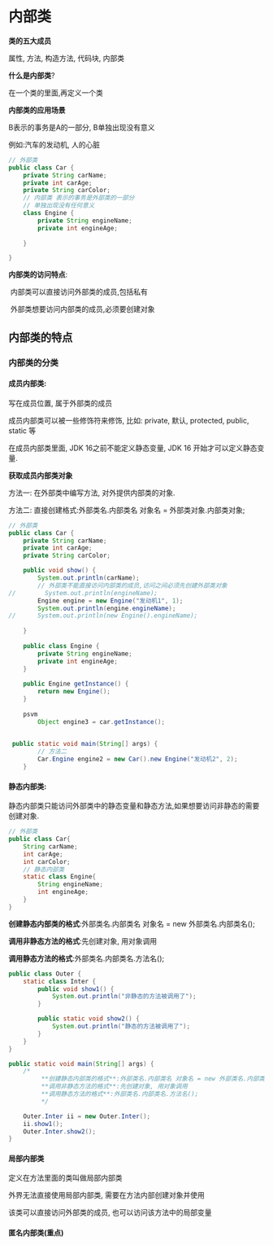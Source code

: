 # 内部类

**类的五大成员**

属性, 方法, 构造方法, 代码块, 内部类

**什么是内部类**?

在一个类的里面,再定义一个类

**内部类的应用场景**

B表示的事务是A的一部分, B单独出现没有意义

例如:汽车的发动机, 人的心脏

```java
// 外部类
public class Car {
    private String carName;
    private int carAge;
    private String carColor;
    // 内部类 表示的事务是外部类的一部分
    // 单独出现没有任何意义
    class Engine {
        private String engineName;
        private int engineAge;
        
    }

}
```

**内部类的访问特点**:

​	内部类可以直接访问外部类的成员,包括私有

​	外部类想要访问内部类的成员,必须要创建对象

## 内部类的特点

### 内部类的分类

#### **成员内部类**:

写在成员位置, 属于外部类的成员

成员内部类可以被一些修饰符来修饰, 比如: private, 默认, protected, public, static 等

在成员内部类里面, JDK 16之前不能定义静态变量, JDK 16 开始才可以定义静态变量.

**获取成员内部类对象**

方法一: 在外部类中编写方法, 对外提供内部类的对象.

方法二: 直接创建格式:外部类名.内部类名 对象名 = 外部类对象.内部类对象;

```java
// 外部类
public class Car {
    private String carName;
    private int carAge;
    private String carColor;

    public void show() {
        System.out.println(carName);
        // 外部类不能直接访问内部类的成员,访问之间必须先创建外部类对象
//        System.out.println(engineName);
        Engine engine = new Engine("发动机1", 1);
        System.out.println(engine.engineName);
// 		System.out.println(new Engine().engineName);        
        
    }
    
    public class Engine {
        private String engineName;
        private int engineAge;
    }
    
    public Engine getInstance() {
        return new Engine();
    }
    
    psvm
        Object engine3 = car.getInstance();
    
```

```java
 public static void main(String[] args) {
		// 方法二
        Car.Engine engine2 = new Car().new Engine("发动机2", 2);
    }
```



#### **静态内部类**:

静态内部类只能访问外部类中的静态变量和静态方法,如果想要访问非静态的需要创建对象.

```java
// 外部类
public class Car{
    String carName;
    int carAge;
    int carColor;
    // 静态内部类
    static class Engine{
        String engineName;
        int engineAge;
    }
}
```

**创建静态内部类的格式**:外部类名.内部类名 对象名 = new 外部类名.内部类名();

**调用非静态方法的格式**:先创建对象, 用对象调用

**调用静态方法的格式**:外部类名.内部类名.方法名();

```java
public class Outer {
    static class Inter {
        public void show1() {
            System.out.println("非静态的方法被调用了");
        }

        public static void show2() {
            System.out.println("静态的方法被调用了");
        }
    }
}
```

```java
public static void main(String[] args) {
    /*
         **创建静态内部类的格式**:外部类名.内部类名 对象名 = new 外部类名.内部类名();
         **调用非静态方法的格式**:先创建对象, 用对象调用
         **调用静态方法的格式**:外部类名.内部类名.方法名();
         */

    Outer.Inter ii = new Outer.Inter();
    ii.show1();
    Outer.Inter.show2();
}
```



#### **局部内部类**

定义在方法里面的类叫做局部内部类

外界无法直接使用局部内部类, 需要在方法内部创建对象并使用

该类可以直接访问外部类的成员, 也可以访问该方法中的局部变量

#### **匿名内部类**(重点)


